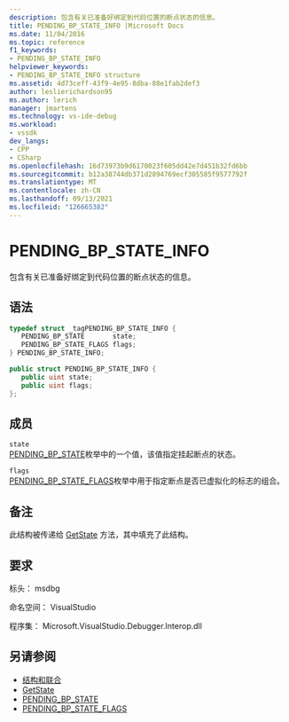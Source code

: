 ```yaml
---
description: 包含有关已准备好绑定到代码位置的断点状态的信息。
title: PENDING_BP_STATE_INFO |Microsoft Docs
ms.date: 11/04/2016
ms.topic: reference
f1_keywords:
- PENDING_BP_STATE_INFO
helpviewer_keywords:
- PENDING_BP_STATE_INFO structure
ms.assetid: 4d73ceff-43f9-4e95-8dba-88e1fab2def3
author: leslierichardson95
ms.author: lerich
manager: jmartens
ms.technology: vs-ide-debug
ms.workload:
- vssdk
dev_langs:
- CPP
- CSharp
ms.openlocfilehash: 16d73973b9d6170023f605dd42e7d451b32fd6bb
ms.sourcegitcommit: b12a38744db371d2894769ecf305585f9577792f
ms.translationtype: MT
ms.contentlocale: zh-CN
ms.lasthandoff: 09/13/2021
ms.locfileid: "126665382"
---
```

# <a name="pending_bp_state_info"></a>PENDING_BP_STATE_INFO
包含有关已准备好绑定到代码位置的断点状态的信息。

## <a name="syntax"></a>语法

```cpp
typedef struct _tagPENDING_BP_STATE_INFO { 
   PENDING_BP_STATE       state;
   PENDING_BP_STATE_FLAGS flags;
} PENDING_BP_STATE_INFO;
```

```csharp
public struct PENDING_BP_STATE_INFO { 
   public uint state;
   public uint flags;
};
```

## <a name="members"></a>成员
 `state`\
 [PENDING_BP_STATE](../../../extensibility/debugger/reference/pending-bp-state.md)枚举中的一个值，该值指定挂起断点的状态。

 `flags`\
 [PENDING_BP_STATE_FLAGS](../../../extensibility/debugger/reference/pending-bp-state-flags.md)枚举中用于指定断点是否已虚拟化的标志的组合。

## <a name="remarks"></a>备注
 此结构被传递给 [GetState](../../../extensibility/debugger/reference/idebugpendingbreakpoint2-getstate.md) 方法，其中填充了此结构。

## <a name="requirements"></a>要求
 标头： msdbg

 命名空间： VisualStudio

 程序集： Microsoft.VisualStudio.Debugger.Interop.dll

## <a name="see-also"></a>另请参阅
- [结构和联合](../../../extensibility/debugger/reference/structures-and-unions.md)
- [GetState](../../../extensibility/debugger/reference/idebugpendingbreakpoint2-getstate.md)
- [PENDING_BP_STATE](../../../extensibility/debugger/reference/pending-bp-state.md)
- [PENDING_BP_STATE_FLAGS](../../../extensibility/debugger/reference/pending-bp-state-flags.md)
